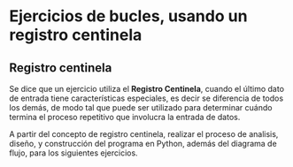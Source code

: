 # Ejercicios de bucles, usando un registro centinela

## Registro centinela

Se dice que un ejercicio utiliza el **Registro Centinela**, cuando el último dato de entrada tiene características especiales, es decir se diferencia de todos los demás, de modo tal que puede ser utilizado para determinar cuándo termina el proceso repetitivo que involucra la entrada de datos.

A partir del concepto de registro centinela, realizar el proceso de analisis, diseño, y construcción del programa en Python, además del diagrama de flujo, para los siguientes ejercicios.
